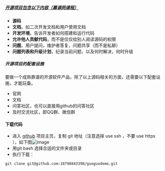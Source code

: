 ##### [开源项目包含以下内容（幕课网课程）](https://www.imooc.com/video/17304)
- **源码**
- **文档**，如二次开发文档和用户使用文档
- **开发环境**，告诉开发者如何搭建和运行代码
- **允许他人贡献代码**，而不是仅仅给别人阅读源码的权限
- **问题**，用户提问，维护者答复，问题共享（而不是私聊）
- **问题列表和升级计划**，纪录当前问题，以及何时解决，何时升级
##### 开源项目的配套设施
要做一个成熟靠谱的开源软件产品，除了以上源码相关的方面，还需要以下配套设施，才能玩备。
- 官网
- 文档
- 问答社区，也可以直接用github的问答社区
- 及时交流社区，即QQ群、微信群
#### 下载代码
- 进入 [github](https://github.com/18798843398/guoguodemo) 项目主页，复制 git 地址（注意选择 use ssh ，不要 use https ），如下图![image](http://img.mukewang.com/5ae9cbdc0001af0209060426.png)
- 用git bash 选择合适的文件夹或目录
- 执行下载： 
```
git clone git@github.com:18798843398/guoguodemo.git
```